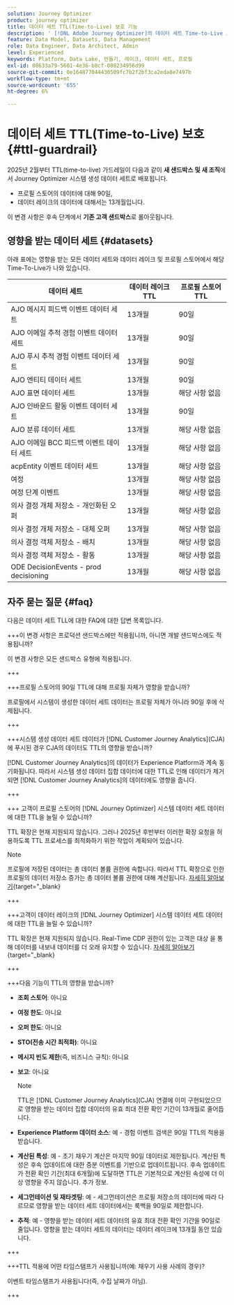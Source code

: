 ```yaml
---
solution: Journey Optimizer
product: journey optimizer
title: 데이터 세트 TTL(Time-to-Live) 보호 기능
description: ' [!DNL Adobe Journey Optimizer]의 데이터 세트 Time-to-Live 보호'
feature: Data Model, Datasets, Data Management
role: Data Engineer, Data Architect, Admin
level: Experienced
keywords: Platform, Data Lake, 만들기, 레이크, 데이터 세트, 프로필
exl-id: 08633a79-5601-4e36-b8cf-080234956d99
source-git-commit: 0e164877044430509fc7b2f2bf3ca2eda8e7497b
workflow-type: tm+mt
source-wordcount: '655'
ht-degree: 6%

---
```


# 데이터 세트 TTL(Time-to-Live) 보호 {#ttl-guardrail}

2025년 2월부터 TTL(time-to-live) 가드레일이 다음과 같이 **새 샌드박스 및 새 조직**&#x200B;에서 Journey Optimizer 시스템 생성 데이터 세트로 배포됩니다.

* 프로필 스토어의 데이터에 대해 90일,
* 데이터 레이크의 데이터에 대해서는 13개월입니다.

이 변경 사항은 후속 단계에서 **기존 고객 샌드박스**&#x200B;로 롤아웃됩니다.

## 영향을 받는 데이터 세트 {#datasets}

아래 표에는 영향을 받는 모든 데이터 세트와 데이터 레이크 및 프로필 스토어에서 해당 Time-To-Live가 나와 있습니다.

| 데이터 세트 | 데이터 레이크 TTL | 프로필 스토어 TTL |
|------|-----|-----|
| AJO 메시지 피드백 이벤트 데이터 세트 | 13개월 | 90일 |
| AJO 이메일 추적 경험 이벤트 데이터 세트 | 13개월 | 90일 |
| AJO 푸시 추적 경험 이벤트 데이터 세트 | 13개월 | 90일 |
| AJO 엔티티 데이터 세트 | 13개월 | 90일 |
| AJO 표면 데이터 세트 | 13개월 | 해당 사항 없음 |
| AJO 인바운드 활동 이벤트 데이터 세트 | 13개월 | 90일 |
| AJO 분류 데이터 세트 | 13개월 | 해당 사항 없음 |
| AJO 이메일 BCC 피드백 이벤트 데이터 세트 | 13개월 | 해당 사항 없음 |
| acpEntity 이벤트 데이터 세트 | 13개월 | 해당 사항 없음 |
| 여정 | 13개월 | 해당 사항 없음 |
| 여정 단계 이벤트 | 13개월 | 해당 사항 없음 |
| 의사 결정 개체 저장소 - 개인화된 오퍼 | 13개월 | 해당 사항 없음 |
| 의사 결정 개체 저장소 - 대체 오퍼 | 13개월 | 해당 사항 없음 |
| 의사 결정 객체 저장소 - 배치 | 13개월 | 해당 사항 없음 |
| 의사 결정 객체 저장소 - 활동 | 13개월 | 해당 사항 없음 |
| ODE DecisionEvents - prod decisioning | 13개월 | 해당 사항 없음 |

## 자주 묻는 질문 {#faq}

다음은 데이터 세트 TLL에 대한 FAQ에 대한 답변 목록입니다.

+++이 변경 사항은 프로덕션 샌드박스에만 적용됩니까, 아니면 개발 샌드박스에도 적용됩니까?

이 변경 사항은 모든 샌드박스 유형에 적용됩니다.

+++

+++프로필 스토어의 90일 TTL에 대해 프로필 자체가 영향을 받습니까?

프로필에서 시스템이 생성한 데이터 세트 데이터는 프로필 자체가 아니라 90일 후에 삭제됩니다.

+++

+++시스템 생성 데이터 세트 데이터가 [!DNL Customer Journey Analytics]&#x200B;(CJA)에 푸시된 경우 CJA의 데이터도 TTL의 영향을 받습니까?

[!DNL Customer Journey Analytics]의 데이터가 Experience Platform과 계속 동기화됩니다. 따라서 시스템 생성 데이터 집합 데이터에 대한 TTL로 인해 데이터가 제거되면 [!DNL Customer Journey Analytics]의 데이터에도 영향을 줍니다.

+++

+++ 고객이 프로필 스토어의 [!DNL Journey Optimizer] 시스템 데이터 세트 데이터에 대한 TTL을 늘릴 수 있습니까?

TTL 확장은 현재 지원되지 않습니다. 그러나 2025년 후반부터 이러한 확장 요청을 허용하도록 TTL 프로세스를 최적화하기 위한 작업이 계획되어 있습니다.

>[!NOTE]
>
>프로필에 저장된 데이터는 총 데이터 볼륨 권한에 속합니다. 따라서 TTL 확장으로 인한 프로필의 데이터 저장소 증가는 총 데이터 볼륨 권한에 대해 계산됩니다. [자세히 알아보기](https://experienceleague.adobe.com/docs/experience-platform/landing/license/total-data-volume.html){target="_blank}

+++

+++고객이 데이터 레이크의 [!DNL Journey Optimizer] 시스템 데이터 세트 데이터에 대한 TTL을 늘릴 수 있습니까?

TTL 확장은 현재 지원되지 않습니다. Real-Time CDP 권한이 있는 고객은 대상 을 통해 데이터를 내보내 데이터를 더 오래 유지할 수 있습니다. [자세히 알아보기](https://experienceleague.adobe.com/docs/experience-platform/destinations/ui/activate/export-datasets.html){target="_blank}

+++

+++다음 기능이 TTL의 영향을 받습니까?

* **조회 스토어**: 아니요
* **여정 한도**: 아니요
* **오퍼 한도**: 아니요
* **STO(전송 시간 최적화)**: 아니요
* **메시지 빈도 제한**(즉, 비즈니스 규칙): 아니요
* **보고**: 아니요

  >[!NOTE]
  >
  >TTL은 [!DNL Customer Journey Analytics]&#x200B;(CJA) 연결에 이미 구현되었으므로 영향을 받는 데이터 집합 데이터의 유효 최대 전환 확인 기간이 13개월로 줄어듭니다.

* **Experience Platform 데이터 소스**: 예 - 경험 이벤트 검색은 90일 TTL의 적용을 받습니다.
* **계산된 특성**: 예 - 초기 채우기 계산은 마지막 90일 데이터로 제한됩니다. 계산된 특성은 후속 업데이트에 대한 증분 이벤트를 기반으로 업데이트됩니다. 후속 업데이트가 전환 확인 기간(최대 6개월)에 도달하면 TTL은 기본적으로 계산된 속성에 더 이상 영향을 주지 않습니다. 추가 정보.
* **세그먼테이션 및 재타겟팅**: 예 - 세그먼테이션은 프로필 저장소의 데이터에 따라 다르므로 영향을 받는 데이터 세트 데이터에서는 룩백을 90일로 제한합니다.
* **추적**: 예 - 영향을 받는 데이터 세트 데이터의 유효 최대 전환 확인 기간을 90일로 줄입니다. 영향을 받는 데이터 세트의 데이터는 데이터 레이크에 13개월 동안 있습니다.

+++

+++TTL 적용에 어떤 타임스탬프가 사용됩니까(예: 채우기 사용 사례의 경우)?

이벤트 타임스탬프가 사용됩니다(즉, 수집 날짜가 아님).

+++
